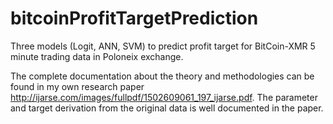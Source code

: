# bitcoinProfitTargetPrediction
Three models (Logit, ANN, SVM) to predict profit target for BitCoin-XMR 5 minute trading data in Poloneix exchange.

The complete documentation about the theory and methodologies can be found in my own research paper http://ijarse.com/images/fullpdf/1502609061_197_ijarse.pdf.
The parameter and target derivation from the original data is well documented in the paper.

